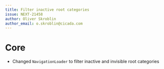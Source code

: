 ```yaml
---
title: Filter inactive root categories
issue: NEXT-21458
author: Oliver Skroblin
author_email: o.skroblin@cicada.com
---
```

# Core
* Changed `NavigationLoader` to filter inactive and invisible root categories
